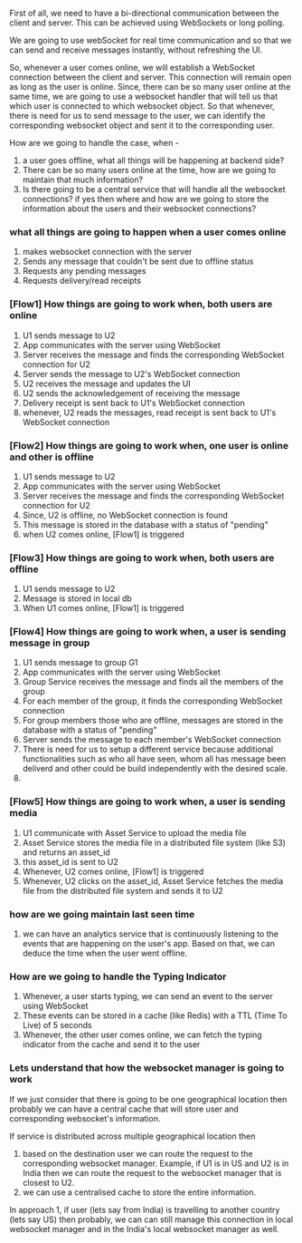 First of all, we need to have a bi-directional communication between the client and server. This can be achieved using WebSockets or long polling.

We are going to use webSocket for real time communication and so that we can send and receive messages instantly, without refreshing the UI.


So, whenever a user comes online, we will establish a WebSocket connection between the client and server. This connection will remain open as long as the user is online. Since, there can be so many user online at the same time, we are going to use a websocket handler that will tell us that which user is connected to which websocket object. So that whenever, there is need for us to send message to the user, we can identify the corresponding websocket object and sent it to the corresponding user.

How are we going to handle the case, when - 
1. a user goes offline, what all things will be happening at backend side?
2. There can be so many users online at the time, how are we going to maintain that much information?
3. Is there going to be a central service that will handle all the websocket connections? if yes then where and how are we going to store the information about the users and their websocket connections?


### what all things are going to happen when a user comes online
1. makes websocket connection with the server
2. Sends any message that couldn't be sent due to offline status
3. Requests any pending messages 
4. Requests delivery/read receipts

### [Flow1] How things are going to work when, both users are online
1. U1 sends message to U2
2. App communicates with the server using WebSocket
3. Server receives the message and finds the corresponding WebSocket connection for U2
4. Server sends the message to U2's WebSocket connection
5. U2 receives the message and updates the UI
6. U2 sends the acknowledgement of receiving the message
7. Delivery receipt is sent back to U1's WebSocket connection
8. whenever, U2 reads the messages, read receipt is sent back to U1's WebSocket connection

### [Flow2] How things are going to work when, one user is online and other is offline
1. U1 sends message to U2
2. App communicates with the server using WebSocket
3. Server receives the message and finds the corresponding WebSocket connection for U2
4. Since, U2 is offline, no WebSocket connection is found
5. This message is stored in the database with a status of "pending"
6. when U2 comes online, [Flow1] is triggered


### [Flow3] How things are going to work when, both users are offline
1. U1 sends message to U2
2. Message is stored in local db
3. When U1 comes online, [Flow1] is triggered


### [Flow4] How things are going to work when, a user is sending message in group
1. U1 sends message to group G1
2. App communicates with the server using WebSocket
3. Group Service receives the message and finds all the members of the group
4. For each member of the group, it finds the corresponding WebSocket connection
5. For group members those who are offline, messages are stored in the database with a status of "pending"
6. Server sends the message to each member's WebSocket connection
7. There is need for us to setup a different service because additional functionalities such as who all have seen, whom all has message been deliverd and other could be build independently with the desired scale.
8.

### [Flow5] How things are going to work when, a user is sending media
1. U1 communicate with Asset Service to upload the media file
2. Asset Service stores the media file in a distributed file system (like S3) and returns an asset_id
3. this asset_id is sent to U2 
4. Whenever, U2 comes online, [Flow1] is triggered
5. Whenever, U2 clicks on the asset_id, Asset Service fetches the media file from the distributed file system and sends it to U2


### how are we going maintain last seen time
1. we can have an analytics service that is continuously listening to the events that are happening on the user's app. Based on that, we can deduce the time when the user went offline.

### How are we going to handle the Typing Indicator
1. Whenever, a user starts typing, we can send an event to the server using WebSocket
2. These events can be stored in a cache (like Redis) with a TTL (Time To Live) of 5 seconds
3. Whenever, the other user comes online, we can fetch the typing indicator from the cache and send it to the user



### Lets understand that how the websocket manager is going to work
If we just consider that there is going to be one geographical location then probably we can have a central cache that will store user and corresponding websocket's information.


If service is distributed across multiple geographical location then
1. based on the destination user we can route the request to the corresponding websocket manager. Example, if U1 is in US and U2 is in India then we can route the request to the websocket manager that is closest to U2.
2. we can use a centralised cache to store the entire information.

In approach 1, if user (lets say from India) is travelling to another country (lets say US) then probably, we can can still manage this connection in local websocket manager and in the India's local websocket manager as well.
